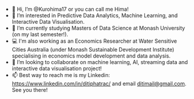 - 👋 Hi, I’m @Kurohima17 or you can call me Hima!
- 👀 I’m interested in Predictive Data Analytics, Machine Learning, and Interactive Data Visualisation.
- 🌱 I’m currently studying Masters of Data Science at Monash University (on my last semester!).
- 💻 I'm also working as an Economics Researcher at Water Sensitive Cities Australia (under Monash Sustainable Development Institute) specialising in economics model development and data analysis.
- 💞️ I’m looking to collaborate on machine learning, AI, streaming data and interactive data visualisation project!
- 📫 Best way to reach me is my Linkedin: https://www.linkedin.com/in/ditiphatrac/ and email ditimail@gmail.com. See you there!

<!---
Kurohima17/Kurohima17 is a ✨ special ✨ repository because its `README.md` (this file) appears on your GitHub profile.
You can click the Preview link to take a look at your changes.
--->
